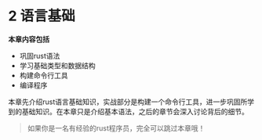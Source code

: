 # 2 语言基础
**本章内容包括**
- 巩固rust语法
- 学习基础类型和数据结构
- 构建命令行工具
- 编译程序

本章先介绍rust语言基础知识，实战部分是构建一个命令行工具，进一步巩固所学到的基础知识。在本章只是介绍基本语法，之后的章节会深入讨论背后的细节。
> 如果你是一名有经验的rust程序员，完全可以跳过本章哦！


